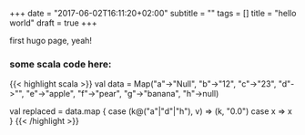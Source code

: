 +++
date = "2017-06-02T16:11:20+02:00"
subtitle = ""
tags = []
title = "hello world"
draft = true
+++

first hugo page, yeah!

### some scala code here:

{{< highlight scala >}}
val data = Map("a"->"Null", "b"->"12", "c"->"23", "d"->"", "e"->"apple", "f"->"pear", "g"->"banana", "h"->null)

val replaced = data.map {
  case (k@("a"|"d"|"h"), v) => (k, "0.0")
  case x => x
}
{{< /highlight >}}

